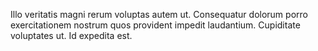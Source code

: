 Illo veritatis magni rerum voluptas autem ut. Consequatur dolorum porro exercitationem nostrum quos provident impedit laudantium. Cupiditate voluptates ut. Id expedita est.